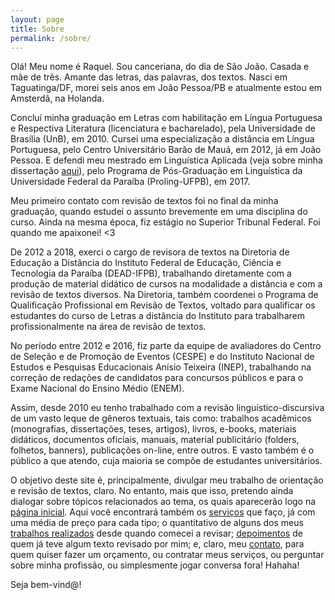 ```yaml
---
layout: page
title: Sobre
permalink: /sobre/
---
```


Olá! Meu nome é Raquel. Sou canceriana, do dia de São João. Casada e mãe de três. Amante das letras, das palavras, dos textos. Nasci em Taguatinga/DF, morei seis anos em João Pessoa/PB e atualmente estou em Amsterdã, na Holanda. 

Concluí minha graduação em Letras com habilitação em Língua Portuguesa e Respectiva Literatura (licenciatura e bacharelado), pela Universidade de Brasília (UnB), em 2010. Cursei uma especialização a distância em Língua Portuguesa, pelo Centro Universitário Barão de Mauá, em 2012, já em João Pessoa. E defendi meu mestrado em Linguística Aplicada (veja sobre minha dissertação [aqui](/trabalhos-realizados/)), pelo Programa de Pós-Graduação em Linguística da Universidade Federal da Paraíba (Proling-UFPB), em 2017.

Meu primeiro contato com revisão de textos foi no final da minha graduação, quando estudei o assunto brevemente em uma disciplina do curso. Ainda na mesma época, fiz estágio no Superior Tribunal Federal. Foi quando me apaixonei! <3

De 2012 a 2018, exerci o cargo de revisora de textos na Diretoria de Educação a Distância do Instituto Federal de Educação, Ciência e Tecnologia da Paraíba (DEAD-IFPB), trabalhando diretamente com a produção de material didático de cursos na modalidade a distância e com a revisão de textos diversos. Na Diretoria, também coordenei o Programa de Qualificação Profissional em Revisão de Textos, voltado para qualificar os estudantes do curso de Letras a distância do Instituto para trabalharem profissionalmente na área de revisão de textos.

No período entre 2012 e 2016, fiz parte da equipe de avaliadores do Centro de Seleção e de Promoção de Eventos (CESPE) e do Instituto Nacional de Estudos e Pesquisas Educacionais Anísio Teixeira (INEP), trabalhando na correção de redações de candidatos para concursos públicos e para o Exame Nacional do Ensino Médio (ENEM).

Assim, desde 2010 eu tenho trabalhado com a revisão linguístico-discursiva de um vasto leque de gêneros textuais, tais como: trabalhos acadêmicos (monografias, dissertações, teses, artigos), livros, e-books, materiais didáticos, documentos oficiais, manuais, material publicitário (folders, folhetos, banners), publicações on-line, entre outros. E vasto também é o público a que atendo, cuja maioria se compõe de estudantes universitários.

O objetivo deste site é, principalmente, divulgar meu trabalho de orientação e revisão de textos, claro. No entanto, mais que isso, pretendo ainda dialogar sobre tópicos relacionados ao tema, os quais aparecerão logo na [página inicial](/). Aqui você encontrará também os [serviços](/servicos/) que faço, já com uma média de preço para cada tipo; o quantitativo de alguns dos meus [trabalhos realizados](/trabalhos-realizados/) desde quando comecei a revisar; [depoimentos](/depoimentos/) de quem já teve algum texto revisado por mim; e, claro, meu [contato](/contato/), para quem quiser fazer um orçamento, ou contratar meus serviços, ou perguntar sobre minha profissão, ou simplesmente jogar conversa fora! Hahaha!

Seja bem-vind@!
